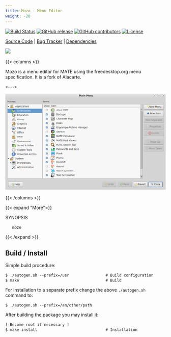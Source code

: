 ```yaml
---
title: Mozo - Menu Editor
weight: -20
---
```


<span class="badge-placeholder">[![Build Status](https://travis-ci.org/mate-desktop/mozo.svg?branch=master)](https://travis-ci.org/github/mate-desktop/mate-desktop)</span>
<span class="badge-placeholder">[![GitHub release](https://img.shields.io/github/v/release/mate-desktop/mozo)](https://github.com/mate-desktop/mate-desktop/releases/latest)</span>
<span class="badge-placeholder">[![GitHub contributors](https://img.shields.io/github/contributors/mate-desktop/mozo)](https://github.com/mate-desktop/mozo/graphs/contributors)</span>
<span class="badge-placeholder">[![License](https://img.shields.io/github/license/mate-desktop/mozo)](https://github.com/mate-desktop/mozo/blob/main/LICENSE)</span>

[Source Code](https://github.com/mate-desktop/mozo) | [Bug Tracker](https://github.com/mate-desktop/mozo/issues) | [Dependencies](https://github.com/mate-desktop/mozo/blob/master/.build.yml)

![](https://raw.githubusercontent.com/mate-desktop/mozo/master/data/icons/hicolor_apps_48x48_mozo.png)

{{< columns >}}

Mozo is a menu editor for MATE using the freedesktop.org menu specification. It is a
fork of Alacarte.

    <--->

![](/img/applications/mozo-window.png)

{{< /columns >}}

{{< expand "More">}}

SYNOPSIS

       mozo

{{< /expand >}}

## Build / Install

Simple build procedure:

```
$ ./autogen.sh --prefix=/usr                # Build configuration
$ make                                      # Build
```
For installation to a separate prefix change the above `./autogen.sh` command to:

```
$ ./autogen.sh --prefix=/an/other/path
```

After building the package you may install it:

```
[ Become root if necessary ]
$ make install                              # Installation
```

